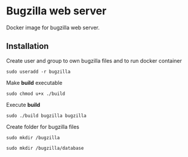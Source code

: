 Bugzilla web server
===================
Docker image for bugzilla web server.

Installation
------------
Create user and group to own bugzilla files and to run docker container
```
sudo useradd -r bugzilla
```

Make **build** executable
```
sudo chmod u+x ./build
```

Execute **build**
```
sudo ./build bugzilla bugzilla
```

Create folder for bugzilla files
```
sudo mkdir /bugzilla
```
```
sudo mkdir /bugzilla/database
```
